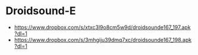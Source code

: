 Droidsound-E 
============
* https://www.dropbox.com/s/xtxc3l9o8cm5w9d/droidsounde167_197.apk?dl=1
* https://www.dropbox.com/s/3mhgiju39dmq7xc/droidsounde167_198.apk?dl=1
